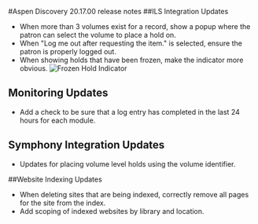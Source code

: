 #Aspen Discovery 20.17.00 release notes
##ILS Integration Updates
- When more than 3 volumes exist for a record, show a popup where the patron can select the volume to place a hold on. 
- When "Log me out after requesting the item." is selected, ensure the patron is properly logged out. 
- When showing holds that have been frozen, make the indicator more obvious. 
  ![Frozen Hold Indicator](/release_notes/images/20_17_00_frozen_hold_indicator.png)

## Monitoring Updates
- Add a check to be sure that a log entry has completed in the last 24 hours for each module. 

## Symphony Integration Updates
- Updates for placing volume level holds using the volume identifier.

##Website Indexing Updates
- When deleting sites that are being indexed, correctly remove all pages for the site from the index.
- Add scoping of indexed websites by library and location.  